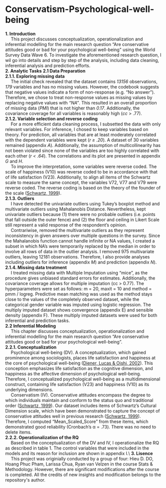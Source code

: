 # Conservatism-Psychological-well-being
**1. Introduction**\
&emsp; This project discusses conceptualization, operationalization and inferential modelling for the main research question “Are conservative attitudes good or bad for your psychological well-being" using the World Survey Data Wave 6. To investigate the aforementioned research question, I wil go into details and step by step of the analysis, including data cleaning, inferential analysis and prediction efforts.\
**2. Analytic Tasks**
**2.1 Data Preparation**\
**2.1.1. Exploring missing data**\
&emsp; The initial check revealed that the dataset contains *13156* observations, *179* variables and has no
missing values. However, the codebook suggests that negative values indicate a form of non-response
(e.g. “No answer”). Therefore, we chose to treat non-response values as missing values by replacing
negative values with *“NA”*. This resulted in an overall proportion of missing data (*PMI*) that is not higher
than *0.17*. Additionally, the covariance coverage for all variables is reasonably high (*cc* > .77).\
**2.1.2. Variable selection and reverse coding**\
&emsp; For a more efficient data cleaning process, I subsetted the data with only relevant variables. For
inference, I chosed to keep variables based on theory. For prediction, all variables that are at least
moderately correlated with the dependent variables were kept (*r ≥ .20*). A dataset of 30 variables
remained (appendix *A*). Additionally, the assumption of multicollinearity has not been violated since
none of the variables are too highly correlated with each other (*r < .64*). The correlations and its plot are
presented in appendix *G* and *H*.\
&emsp; To improve the interpretation, some variables were reverse coded. The scale of happiness (V10) was
reverse coded to be in accordance with that of life satisfaction (V23). Additionally, to align all items of
the Schwartz scale to measure the same concept, the variables V72, V77 and V79 were reverse coded.
The reverse coding is based on the theory of the founder of the scale ([Schwartz, 1999](https://psycnet.apa.org/record/1999-00535-002)).\
**2.1.3. Outliers**\
&emsp; I have detected the univariate outliers using Tukey’s boxplot method and multivariate outliers using
Mahalanobis Distance. Nevertheless, kept univariate outliers because (1) there were no probable
outliers (i.e. points that fall outside the outer fence) and (2) the floor and ceiling in Likert Scale still
represent a valid response of the respondent’s opinion.\
&emsp; Contrariwise, removed the multivariate outliers as they represent inconsistency in given
answers over multiple questions in the survey. Since the Mahalanobis function cannot handle infinite or
NA values, I created a subset in which NA’s were temporarily replaced by the median in order to
involve all rows of data in the outlier analysis. I removed 975 multivariate outliers, leaving 12181
observations. Therefore, I also provide analyses including outliers for inference (appendix *M*) and
prediction (appendix *N*).\
**2.1.4. Missing data treatment**\
&emsp; I treated missing data with Multiple Imputation using “mice”, as the procedure gives unbiased
standard errors for estimates. Additionally, the covariance coverage allows for multiple imputation (cc >
0.77). The hyperparameters were set as follows: m = 20, maxit = 10 and method = pmm / logreg.
Predictive mean matching was used as the method stays close to the values of the completely observed
dataset, while the categorical gender variable was imputed using logistic regression. The multiply
imputed dataset shows convergence (appendix E) and sensible density (appendix F). These multiply
imputed datasets were used for both inferential and prediction tasks.\
**2.2 Inferential Modeling**\
&emsp; This chapter discusses conceptualization, operationalization and inferential modelling for the main
research question “Are conservative attitudes good or bad for your psychological well-being”.\
**2.2.1. Conceptualization**\
&emsp; Psychological well-being (DV). A conceptualization, which gained prominence among sociologists, places
life satisfaction and happiness at the core of psychological well-being ([Diener, Lucas & Oishi, 2002](https://www.oxfordhandbooks.com/view/10.1093/oxfordhb/9780195187243.001.0001/oxfordhb-9780195187243-e-017)). This
conception emphasizes life satisfaction as the cognitive dimension, and happiness as the affective
dimension of psychological well-being. Therefore, I conceptualized psychological well-being as a
multidimensional construct, containing life satisfaction (V23) and happiness (V10) as its underlying
dimensions.\
&emsp; Conservatism (IV). Conservative attitudes encompass the degree to which individuals maintain
and conform to the status quo and traditional order ([Schwartz, 1999](https://psycnet.apa.org/record/1999-00535-002)). Our dataset includes items of
Schwartz’s Cultural Dimension scale, which have been demonstrated to capture the concept of
conservative attitudes well in previous research ([Schwartz, 1999](https://psycnet.apa.org/record/1999-00535-002)). Therefore, I computed
“Mean_Scaled_Score” from these items, which demonstrated good reliability (Cronbach’s α = .73).
There was no need to delete items.\
**2.2.2. Operationalization of the RQ**\
&emsp; Based on the conceptualization of the DV and IV, I operationalize the RQ as described in table 1. The
control variables that were included in the models and its reason for inclusion are shown in appendix I.\\
**3. Lisence**\
&emsp; This project was originially conducted by a group of four: Hieu D. DO, Hoang Phuc Pham, Larissa Chua, Ryan van Velzen in the course Stats & Methodology. However, there are significant modifications after the course is completed. All the credits of new insights and modification belongs to the repository's author.

